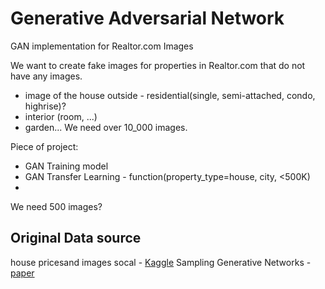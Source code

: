 # Generative Adversarial Network
GAN implementation for Realtor.com Images


We want to create fake images for properties in Realtor.com that do not have any images. 
- image of the house outside - residential(single, semi-attached, condo, highrise)?
- interior (room, ...)
- garden...
We need over 10_000 images.



Piece of project:
- GAN Training model
- GAN Transfer Learning - function(property_type=house, city, <500K)
- 
We need 500 images?



## Original Data source
house pricesand images socal - [Kaggle](https://www.kaggle.com/ted8080/house-prices-and-images-socal)
Sampling Generative Networks - [paper](https://arxiv.org/abs/1609.04468)

